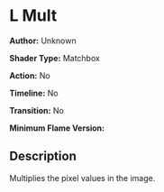 # L Mult

**Author:** Unknown

**Shader Type:** Matchbox

**Action:** No

**Timeline:** No

**Transition:** No

**Minimum Flame Version:** 


## Description
Multiplies the pixel values in the image.
